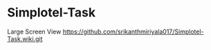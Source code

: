 # Simplotel-Task

Large Screen View
https://github.com/srikanthmiriyala017/Simplotel-Task.wiki.git

